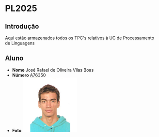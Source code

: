 # PL2025
## Introdução
Aqui estão armazenados todos os TPC's relativos à UC de Processamento de Linguagens

## Aluno

* **Nome** José Rafael de Oliveira Vilas Boas
* **Número** A76350
* **Foto** ![Foto](./foto.jpg)
